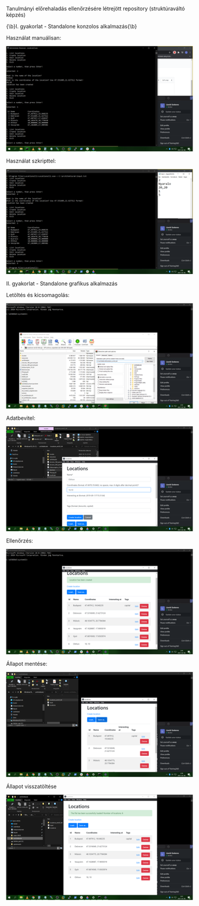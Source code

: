 Tanulmányi előrehaladás ellenőrzésére létrejött repository (struktúraváltó képzés)

  {\b}I. gyakorlat - Standalone konzolos alkalmazás{\b}

   Használat manuálisan:

   ![1.kép](1_gyakorlat_1.png)
   
   Használat szkripttel:
   
   ![2.kép](1_gyakorlat_2.png)
   
  II. gyakorlat - Standalone grafikus alkalmazás

   Letöltés és kicsomagolás:

   ![3.kép](2_gyakorlat_1.png)
   
   Adatbevitel:

   ![4.kép](2_gyakorlat_2.png)
   
   Ellenőrzés:

   ![5.kép](2_gyakorlat_3.png)
   
   Állapot mentése:

   ![6.kép](2_gyakorlat_4.png)
   
   Állapot visszatöltése

   ![7.kép](2_gyakorlat_5.png)
